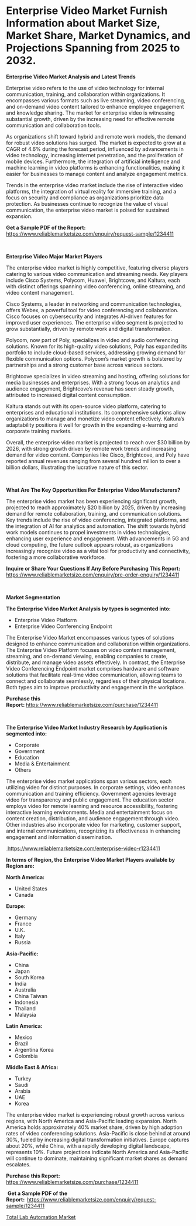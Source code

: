 <p><h1>Enterprise Video Market Furnish Information about Market Size, Market Share, Market Dynamics, and Projections Spanning from 2025 to 2032.</h1></p><p><strong>Enterprise Video Market Analysis and Latest Trends</strong></p>
<p><p>Enterprise video refers to the use of video technology for internal communication, training, and collaboration within organizations. It encompasses various formats such as live streaming, video conferencing, and on-demand video content tailored to enhance employee engagement and knowledge sharing. The market for enterprise video is witnessing substantial growth, driven by the increasing need for effective remote communication and collaboration tools.</p><p>As organizations shift toward hybrid and remote work models, the demand for robust video solutions has surged. The market is expected to grow at a CAGR of 4.6% during the forecast period, influenced by advancements in video technology, increasing internet penetration, and the proliferation of mobile devices. Furthermore, the integration of artificial intelligence and machine learning in video platforms is enhancing functionalities, making it easier for businesses to manage content and analyze engagement metrics.</p><p>Trends in the enterprise video market include the rise of interactive video platforms, the integration of virtual reality for immersive training, and a focus on security and compliance as organizations prioritize data protection. As businesses continue to recognize the value of visual communication, the enterprise video market is poised for sustained expansion.</p></p>
<p><strong>Get a Sample PDF of the Report:&nbsp;</strong> <a href="https://www.reliablemarketsize.com/enquiry/request-sample/1234411?utm_campaign=2932&utm_medium=2&utm_source=Github&utm_content=ia&utm_term=07032025&utm_id=enterprise-video">https://www.reliablemarketsize.com/enquiry/request-sample/1234411</a></p>
<p>&nbsp;</p>
<p><strong>Enterprise Video Major Market Players</strong></p>
<p><p>The enterprise video market is highly competitive, featuring diverse players catering to various video communication and streaming needs. Key players include Cisco Systems, Polycom, Huawei, Brightcove, and Kaltura, each with distinct offerings spanning video conferencing, online streaming, and video content management.</p><p>Cisco Systems, a leader in networking and communication technologies, offers Webex, a powerful tool for video conferencing and collaboration. Cisco focuses on cybersecurity and integrates AI-driven features for improved user experiences. The enterprise video segment is projected to grow substantially, driven by remote work and digital transformation.</p><p>Polycom, now part of Poly, specializes in video and audio conferencing solutions. Known for its high-quality video solutions, Poly has expanded its portfolio to include cloud-based services, addressing growing demand for flexible communication options. Polycom’s market growth is bolstered by partnerships and a strong customer base across various sectors.</p><p>Brightcove specializes in video streaming and hosting, offering solutions for media businesses and enterprises. With a strong focus on analytics and audience engagement, Brightcove’s revenue has seen steady growth, attributed to increased digital content consumption.</p><p>Kaltura stands out with its open-source video platform, catering to enterprises and educational institutions. Its comprehensive solutions allow organizations to manage and monetize video content effectively. Kaltura’s adaptability positions it well for growth in the expanding e-learning and corporate training markets.</p><p>Overall, the enterprise video market is projected to reach over $30 billion by 2026, with strong growth driven by remote work trends and increasing demand for video content. Companies like Cisco, Brightcove, and Poly have reported annual revenues ranging from several hundred million to over a billion dollars, illustrating the lucrative nature of this sector.</p></p>
<p>&nbsp;</p>
<p><strong>What Are The Key Opportunities For Enterprise Video Manufacturers?</strong></p>
<p><p>The enterprise video market has been experiencing significant growth, projected to reach approximately $20 billion by 2025, driven by increasing demand for remote collaboration, training, and communication solutions. Key trends include the rise of video conferencing, integrated platforms, and the integration of AI for analytics and automation. The shift towards hybrid work models continues to propel investments in video technologies, enhancing user experience and engagement. With advancements in 5G and cloud computing, the future outlook appears robust, as organizations increasingly recognize video as a vital tool for productivity and connectivity, fostering a more collaborative workforce.</p></p>
<p><strong>Inquire or Share Your Questions If Any Before Purchasing This Report:</strong> <a href="https://www.reliablemarketsize.com/enquiry/pre-order-enquiry/1234411?utm_campaign=2932&utm_medium=2&utm_source=Github&utm_content=ia&utm_term=07032025&utm_id=enterprise-video">https://www.reliablemarketsize.com/enquiry/pre-order-enquiry/1234411</a></p>
<p>&nbsp;</p>
<p><strong>Market Segmentation</strong></p>
<p><strong>The Enterprise Video Market Analysis by types is segmented into:</strong></p>
<p><ul><li>Enterprise Video Platform</li><li>Enterprise Video Conferencing Endpoint</li></ul></p>
<p><p>The Enterprise Video Market encompasses various types of solutions designed to enhance communication and collaboration within organizations. The Enterprise Video Platform focuses on video content management, streaming, and on-demand viewing, enabling companies to create, distribute, and manage video assets effectively. In contrast, the Enterprise Video Conferencing Endpoint market comprises hardware and software solutions that facilitate real-time video communication, allowing teams to connect and collaborate seamlessly, regardless of their physical locations. Both types aim to improve productivity and engagement in the workplace.</p></p>
<p><strong>Purchase this Report:&nbsp;</strong><a href="https://www.reliablemarketsize.com/purchase/1234411?utm_campaign=2932&utm_medium=2&utm_source=Github&utm_content=ia&utm_term=07032025&utm_id=enterprise-video">https://www.reliablemarketsize.com/purchase/1234411</a></p>
<p>&nbsp;</p>
<p><strong>The Enterprise Video Market Industry Research by Application is segmented into:</strong></p>
<p><ul><li>Corporate</li><li>Government</li><li>Education</li><li>Media & Entertainment</li><li>Others</li></ul></p>
<p><p>The enterprise video market applications span various sectors, each utilizing video for distinct purposes. In corporate settings, video enhances communication and training efficiency. Government agencies leverage video for transparency and public engagement. The education sector employs video for remote learning and resource accessibility, fostering interactive learning environments. Media and entertainment focus on content creation, distribution, and audience engagement through video. Other industries also incorporate video for marketing, customer support, and internal communications, recognizing its effectiveness in enhancing engagement and information dissemination.</p></p>
<p><a href="https://www.reliablemarketsize.com/enterprise-video-r1234411?utm_campaign=2932&utm_medium=2&utm_source=Github&utm_content=ia&utm_term=07032025&utm_id=enterprise-video">&nbsp;https://www.reliablemarketsize.com/enterprise-video-r1234411</a></p>
<p><strong>In terms of Region, the Enterprise Video Market Players available by Region are:</strong></p>
<p>
    <p> <strong> North America: </strong>
        <ul>
            <li>United States</li>
            <li>Canada</li>
        </ul>
        </p> 
    <p> <strong> Europe: </strong>
        <ul>
            <li>Germany</li>
            <li>France</li>
            <li>U.K.</li>
            <li>Italy</li>
            <li>Russia</li>
        </ul>
        </p> 
    <p> <strong> Asia-Pacific: </strong>
        <ul>
            <li>China</li>
            <li>Japan</li>
            <li>South Korea</li>
            <li>India</li>
            <li>Australia</li>
            <li>China Taiwan</li>
            <li>Indonesia</li>
            <li>Thailand</li>
            <li>Malaysia</li>
        </ul>
        </p> 
    <p> <strong> Latin America: </strong>
        <ul>
            <li>Mexico</li>
            <li>Brazil</li>
            <li>Argentina Korea</li>
            <li>Colombia</li>
        </ul>
        </p> 
    <p> <strong> Middle East & Africa: </strong>
        <ul>
            <li>Turkey</li>
            <li>Saudi</li>
            <li>Arabia</li>
            <li>UAE</li>
            <li>Korea</li>
        </ul>
    </p>
    </p>
<p><p>The enterprise video market is experiencing robust growth across various regions, with North America and Asia-Pacific leading expansion. North America holds approximately 40% market share, driven by high adoption rates of video conferencing solutions. Asia-Pacific is close behind at around 30%, fueled by increasing digital transformation initiatives. Europe captures about 20%, while China, with a rapidly developing digital landscape, represents 10%. Future projections indicate North America and Asia-Pacific will continue to dominate, maintaining significant market shares as demand escalates.</p></p>
<p><strong>Purchase this Report: </strong><a href="https://www.reliablemarketsize.com/purchase/1234411?utm_campaign=2932&utm_medium=2&utm_source=Github&utm_content=ia&utm_term=07032025&utm_id=enterprise-video">https://www.reliablemarketsize.com/purchase/1234411</a></p>
<p>&nbsp;<strong>Get a Sample PDF of the Report:&nbsp;&nbsp;</strong><a href="https://www.reliablemarketsize.com/enquiry/request-sample/1234411?utm_campaign=2932&utm_medium=2&utm_source=Github&utm_content=ia&utm_term=07032025&utm_id=enterprise-video">https://www.reliablemarketsize.com/enquiry/request-sample/1234411</a></p>
<p><strong></strong></p>
<p><p><a href="https://github.com/aidelndasse/Market-Research-Report-List-1/blob/main/total-lab-automation-market.md?utm_campaign=2932&utm_medium=2&utm_source=Github&utm_content=ia&utm_term=07032025&utm_id=enterprise-video">Total Lab Automation Market</a></p></p>